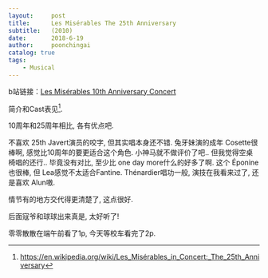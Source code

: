 ```yaml
---
layout:     post
title:      Les Misérables The 25th Anniversary
subtitle:   (2010)
date:       2018-6-19
author:     poonchingai
catalog: true
tags:
    - Musical
---
```


b站链接：[Les Misérables 10th Anniversary Concert](https://www.bilibili.com/video/av2141340/)

简介和Cast表见[^1].

[^1]:<https://en.wikipedia.org/wiki/Les_Misérables_in_Concert:_The_25th_Anniversary>

10周年和25周年相比, 各有优点吧.

不喜欢 25th Javert演员的咬字, 但其实唱本身还不错. 兔牙妹演的成年 Cosette很棒啊, 感觉比10周年的要更适合这个角色. 小神马就不做评价了吧.. 但我觉得空桌椅唱的还行.. 毕竟没有对比, 至少比 one day more什么的好多了啊. 这个 Éponine也很棒, 但 Lea感觉不太适合Fantine. Thénardier唱功一般, 演技在我看来过了, 还是喜欢 Alun嗷.

情节有的地方交代得更清楚了, 这点很好.

后面寇爷和球球出来真是, 太好听了!

零零散散在端午前看了1p, 今天等校车看完了2p. 